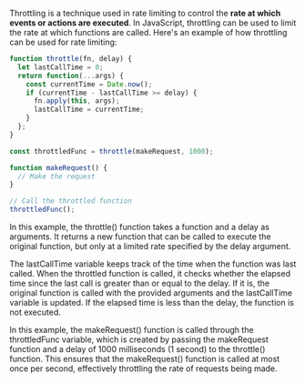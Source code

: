 Throttling is a technique used in rate limiting to control the **rate at which events or actions are executed**. In JavaScript, throttling can be used to limit the rate at which functions are called. Here's an example of how throttling can be used for rate limiting:

```js
function throttle(fn, delay) {
  let lastCallTime = 0;
  return function(...args) {
    const currentTime = Date.now();
    if (currentTime - lastCallTime >= delay) {
      fn.apply(this, args);
      lastCallTime = currentTime;
    }
  };
}

const throttledFunc = throttle(makeRequest, 1000);

function makeRequest() {
  // Make the request
}

// Call the throttled function
throttledFunc();
```

In this example, the throttle() function takes a function and a delay as arguments. It returns a new function that can be called to execute the original function, but only at a limited rate specified by the delay argument.

The lastCallTime variable keeps track of the time when the function was last called. When the throttled function is called, it checks whether the elapsed time since the last call is greater than or equal to the delay. If it is, the original function is called with the provided arguments and the lastCallTime variable is updated. If the elapsed time is less than the delay, the function is not executed.

In this example, the makeRequest() function is called through the throttledFunc variable, which is created by passing the makeRequest function and a delay of 1000 milliseconds (1 second) to the throttle() function. This ensures that the makeRequest() function is called at most once per second, effectively throttling the rate of requests being made.